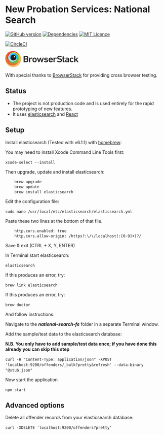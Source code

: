# New Probation Services: National Search

[![GitHub version](https://badge.fury.io/gh/ministryofjustice%2Fnational-search-fe.svg)](https://badge.fury.io/gh/ministryofjustice%2Fnational-search-fe)
[![Dependencies](https://david-dm.org/ministryofjustice/national-search-fe.svg)](https://david-dm.org/ministryofjustice/national-search-fe)
[![MIT Licence](https://badges.frapsoft.com/os/mit/mit.svg?v=103)](https://opensource.org/licenses/mit-license.php)

[![CircleCI](https://circleci.com/gh/ministryofjustice/national-search-fe/tree/master.svg?style=svg)](https://circleci.com/gh/ministryofjustice/national-search-fe/tree/master)

![Browserstack](browserstack-logo.png)

With special thanks to [BrowserStack](https://www.browserstack.com) for providing cross browser testing.

## Status

* The project is not production code and is used entirely for the rapid prototyping of new features.
* It uses [elasticsearch](https://www.elastic.co) and [React](https://reactjs.net)

## Setup

Install elasticsearch (Tested with v6.1.1) with [homebrew](https://brew.sh/):

You may need to install Xcode Command Line Tools first:

`xcode-select --install`

Then upgrade, update and install elasticsearch:

```
    brew upgrade
    brew update
    brew install elasticsearch
```

Edit the configuration file:

`sudo nano /usr/local/etc/elasticsearch/elasticsearch.yml`

Paste these two lines at the bottom of that file.

```
    http.cors.enabled: true
    http.cors.allow-origin: /https?:\/\/localhost(:[0-9]+)?/
```

Save & exit (CTRL + X, Y, ENTER)

In Terminal start elasticsearch:

`elasticsearch`

If this produces an error, try:

`brew link elasticsearch`

If this produces an error, try:

`brew doctor`

And follow instructions.

Navigate to the **_national-search-fe_** folder in a separate Terminal window.

Add the sample/test data to the elasticsearch database:

**N.B. You only have to add sample/test data once; if you have done this already you can skip this step**

`curl -H "Content-Type: application/json" -XPOST 'localhost:9200/offenders/_bulk?pretty&refresh' --data-binary "@stub.json"`

Now start the application

`npm start`

## Advanced options

Delete all offender records from your elasticsearch database:

`curl -XDELETE 'localhost:9200/offenders?pretty'`
